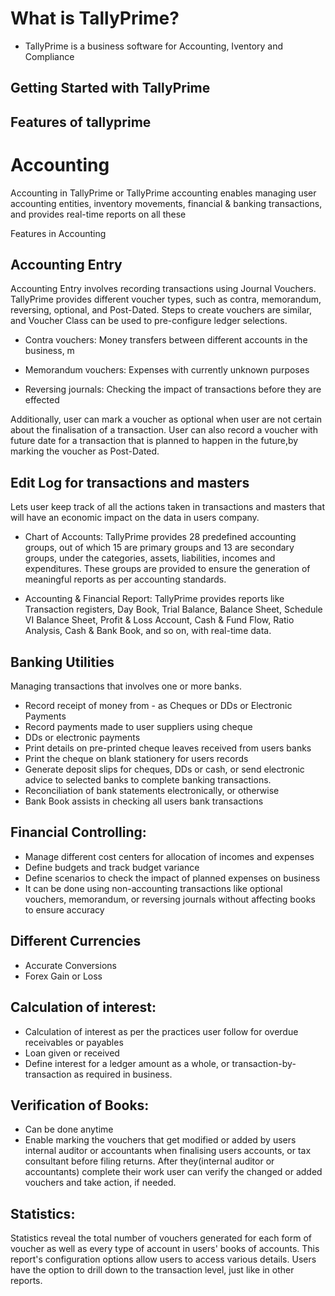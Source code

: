 # What is TallyPrime?

- TallyPrime is a business software for Accounting, Iventory and Compliance


## Getting Started with TallyPrime


## Features of tallyprime

# Accounting

Accounting in TallyPrime or TallyPrime accounting enables managing user accounting entities, inventory movements, financial & banking transactions, and provides real-time reports on all these

Features in Accounting

## Accounting Entry

Accounting Entry involves recording transactions using Journal Vouchers. TallyPrime provides different voucher types, such as contra, memorandum, reversing, optional, and Post-Dated. Steps to create vouchers are similar, and Voucher Class can be used to pre-configure ledger selections.

- Contra vouchers: Money transfers between different accounts in the business, m

- Memorandum vouchers: Expenses with currently unknown purposes

- Reversing journals: Checking the impact of transactions before they are effected

Additionally, user can mark a voucher as optional when user are not certain about the finalisation of a transaction. User can also record a voucher with future date for a transaction that is planned to happen in the future,by marking the voucher as Post-Dated. 



## Edit Log for transactions and masters

Lets user keep track of all the actions taken in transactions and masters that will have an economic impact on the data in users company.

- Chart of Accounts: TallyPrime provides 28 predefined accounting groups, out of which 15 are primary groups and 13 are secondary groups, under the categories, assets, liabilities, incomes and expenditures. These groups are provided to ensure the generation of meaningful reports as per accounting standards.


- Accounting & Financial Report: TallyPrime provides reports like Transaction registers, Day Book, Trial Balance, Balance Sheet, Schedule VI Balance Sheet, Profit & Loss Account, Cash & Fund Flow, Ratio Analysis, Cash & Bank Book, and so on, with real-time data. 

## Banking Utilities

Managing transactions that involves one or more banks.

- Record receipt of money from - as Cheques or DDs or Electronic Payments
- Record payments made to user suppliers using cheque
- DDs or electronic payments
- Print details on pre-printed cheque leaves received from users banks
- Print the cheque on blank stationery for users records
- Generate deposit slips for cheques, DDs or cash, or send electronic advice to selected banks to complete banking transactions.
- Reconciliation of bank statements electronically, or otherwise
- Bank Book assists in checking all users bank transactions

## Financial Controlling:

- Manage different cost centers for allocation of incomes and expenses
- Define budgets and track budget variance
- Define scenarios to check the impact of planned expenses on business
- It can be done using non-accounting transactions like optional vouchers, memorandum, or reversing journals without affecting books to ensure accuracy

## Different Currencies
- Accurate Conversions
- Forex Gain or Loss

## Calculation of interest:
- Calculation of interest as per the practices user follow for overdue receivables or payables
- Loan given or received
- Define interest for a ledger amount as a whole, or transaction-by-transaction as required in business.

## Verification of Books: 
- Can be done anytime
- Enable marking the vouchers that get modified or added by users internal auditor or accountants when finalising users accounts, or tax consultant before filing returns. 
After they(internal auditor or accountants) complete their work user can verify the changed or added vouchers and take action, if needed.


## Statistics:

Statistics reveal the total number of vouchers generated for each form of voucher as well as every type of account in users' books of accounts. This report's configuration options allow users to access various details. Users have the option to drill down to the transaction level, just like in other reports.
